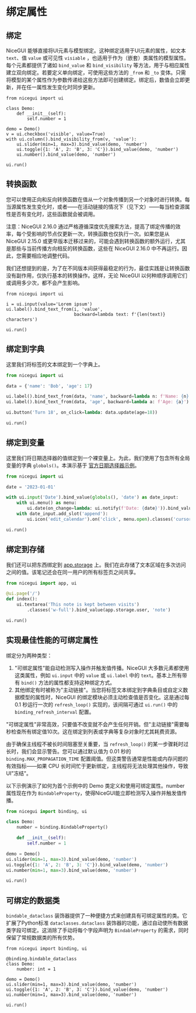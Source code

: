 # 绑定属性

## 绑定
NiceGUI 能够直接将UI元素与模型绑定。这种绑定适用于UI元素的属性，如文本 `text`、值 `value` 或可见性 `visiable` ，也适用于作为（嵌套）类属性的模型属性。每个元素都提供了诸如 `bind_value` 和 `bind_visibility` 等方法，用于与相应属性建立双向绑定。若要定义单向绑定，可使用这些方法的 `_from` 和 `_to` 变体。只需将模型的某个属性作为参数传递给这些方法即可创建绑定。绑定后，数值会立即更新，并在任一属性发生变化时同步更新。

```python{9-12}
from nicegui import ui

class Demo:
    def __init__(self):
        self.number = 1

demo = Demo()
v = ui.checkbox('visible', value=True)
with ui.column().bind_visibility_from(v, 'value'):
    ui.slider(min=1, max=3).bind_value(demo, 'number')
    ui.toggle({1: 'A', 2: 'B', 3: 'C'}).bind_value(demo, 'number')
    ui.number().bind_value(demo, 'number')

ui.run()
```

## 转换函数

您可以使用正向和反向转换函数在值从一个对象传播到另一个对象时进行转换。每当源属性发生变化时，或者——在活动链接的情况下（见下文）——每当检查源属性是否有变化时，这些函数就会被调用。

注意：NiceGUI 2.16.0 通过严格遵循深度优先搜索方法，提高了绑定传播的效率，每个受影响的节点仅更新一次，转换函数也仅执行一次。如果您是从 NiceGUI 2.15.0 或更早版本迁移过来的，可能会遇到转换函数的额外运行，尤其是那些与当前传播方向相反的转换函数，这些在 NiceGUI 2.16.0 中不再运行。因此，您需要相应地调整代码。

我们还想提到的是，为了在不同版本间获得最稳定的行为，最佳实践是让转换函数没有副作用，仅执行基本的转换操作。这样，无论 NiceGUI 以何种顺序调用它们或调用多少次，都不会产生影响。

```python{5}
from nicegui import ui

i = ui.input(value='Lorem ipsum')
ui.label().bind_text_from(i, 'value',
                          backward=lambda text: f'{len(text)} characters')

ui.run()
```

## 绑定到字典

这里我们将标签的文本绑定到一个字典上。

```python
from nicegui import ui

data = {'name': 'Bob', 'age': 17}

ui.label().bind_text_from(data, 'name', backward=lambda n: f'Name: {n}')
ui.label().bind_text_from(data, 'age', backward=lambda a: f'Age: {a}')

ui.button('Turn 18', on_click=lambda: data.update(age=18))

ui.run()
```

## 绑定到变量

这里我们将日期选择器的值绑定到一个裸变量上。为此，我们使用了包含所有全局变量的字典 `globals()`。本演示基于 [官方日期选择器示例](https://nicegui.io/documentation/date#input_element_with_date_picker)。

```python
from nicegui import ui

date = '2023-01-01'

with ui.input('Date').bind_value(globals(), 'date') as date_input:
    with ui.menu() as menu:
        ui.date(on_change=lambda: ui.notify(f'Date: {date}')).bind_value(date_input)
    with date_input.add_slot('append'):
        ui.icon('edit_calendar').on('click', menu.open).classes('cursor-pointer')

ui.run()
```

## 绑定到存储

我们还可以把东西绑定到 [app.storage]() 上。我们在此存储了文本区域在多次访问之间的值。该笔记还会在同一用户的所有标签页之间共享。

```python
from nicegui import app, ui

@ui.page('/')
def index():
    ui.textarea('This note is kept between visits')
        .classes('w-full').bind_value(app.storage.user, 'note')

ui.run()
```

## 实现最佳性能的可绑定属性

绑定分为两种类型：

1. "可绑定属性"能自动检测写入操作并触发值传播。NiceGUI 大多数元素都使用这类属性，例如 `ui.input` 中的 `value` 或 `ui.label` 中的 `text`。基本上所有带有 `bind()` 方法的属性都支持这种绑定方式。
2. 其他绑定有时被称为"主动链接"。当您将标签文本绑定到字典条目或自定义数据模型的属性时，NiceGUI 的绑定模块必须主动检查值是否变化。这是通过每 0.1 秒运行一次的 `refresh_loop()` 实现的，该间隔可通过 `ui.run()` 中的 `binding_refresh_interval` 配置。

"可绑定属性"非常高效，只要值不改变就不会产生任何开销。但"主动链接"需要每秒检查所有绑定值10次。这在绑定到列表或字典等复杂对象时尤其耗费资源。

由于确保主线程不被长时间阻塞至关重要，当 `refresh_loop()` 的某一步骤耗时过长时，我们会显示警告。您可以通过默认值为 0.01 秒的 `binding.MAX_PROPAGATION_TIME` 配置阈值。但这类警告通常是性能或内存问题的有效指标——如果 CPU 长时间忙于更新绑定，主线程将无法处理其他操作，导致UI"冻结"。

以下示例演示了如何为首个示例中的 Demo 类定义和使用可绑定属性。number 属性现在作为 `BindableProperty`，使得NiceGUI能立即检测写入操作并触发值传播。

```python
from nicegui import binding, ui

class Demo:
    number = binding.BindableProperty()

    def __init__(self):
        self.number = 1

demo = Demo()
ui.slider(min=1, max=3).bind_value(demo, 'number')
ui.toggle({1: 'A', 2: 'B', 3: 'C'}).bind_value(demo, 'number')
ui.number(min=1, max=3).bind_value(demo, 'number')

ui.run()
```

## 可绑定的数据类 <Badge type="tip" text="^2.11.0" />

`bindable_dataclass` 装饰器提供了一种便捷方式来创建具有可绑定属性的类。它扩展了Python标准 `dataclasses.dataclass` 装饰器的功能，通过自动使所有数据类字段可绑定。这消除了手动将每个字段声明为 `BindableProperty` 的需求，同时保留了常规数据类的所有优势。

```python{3}
from nicegui import binding, ui

@binding.bindable_dataclass
class Demo:
    number: int = 1

demo = Demo()
ui.slider(min=1, max=3).bind_value(demo, 'number')
ui.toggle({1: 'A', 2: 'B', 3: 'C'}).bind_value(demo, 'number')
ui.number(min=1, max=3).bind_value(demo, 'number')

ui.run()
```